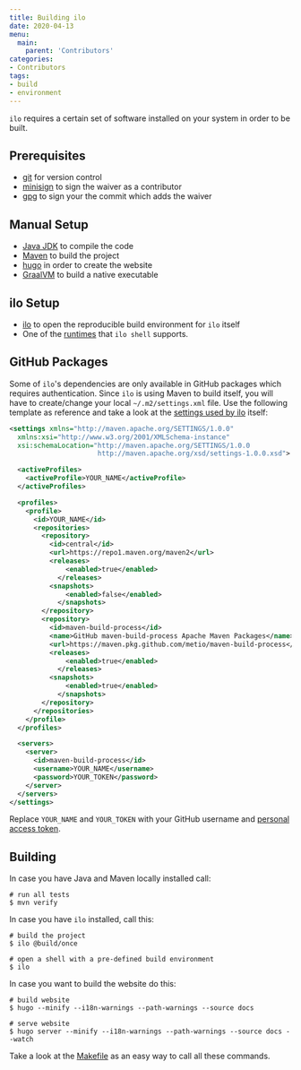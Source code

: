 ```yaml
---
title: Building ilo
date: 2020-04-13
menu:
  main:
    parent: 'Contributors'
categories:
- Contributors
tags:
- build
- environment
---
```


`ilo` requires a certain set of software installed on your system in order to be built.

## Prerequisites

- [git](https://git-scm.com/) for version control
- [minisign](https://jedisct1.github.io/minisign/) to sign the waiver as a contributor
- [gpg](https://gnupg.org/) to sign your the commit which adds the waiver

## Manual Setup

- [Java JDK](https://jdk.java.net/) to compile the code
- [Maven](https://maven.apache.org/) to build the project
- [hugo](https://gohugo.io/) in order to create the website
- [GraalVM](https://www.graalvm.org/) to build a native executable

## ilo Setup

- [ilo](../../usage/install) to open the reproducible build environment for `ilo` itself
- One of the [runtimes](../../shell/runtimes) that `ilo shell` supports.

## GitHub Packages

Some of `ilo`'s dependencies are only available in GitHub packages which requires authentication. Since `ilo` is using Maven to build itself, you will have to create/change your local `~/.m2/settings.xml` file. Use the following template as reference and take a look at the [settings used by ilo](https://github.com/metio/ilo/blob/master/build/settings.xml) itself:

```xml
<settings xmlns="http://maven.apache.org/SETTINGS/1.0.0"
  xmlns:xsi="http://www.w3.org/2001/XMLSchema-instance"
  xsi:schemaLocation="http://maven.apache.org/SETTINGS/1.0.0
                      http://maven.apache.org/xsd/settings-1.0.0.xsd">

  <activeProfiles>
    <activeProfile>YOUR_NAME</activeProfile>
  </activeProfiles>

  <profiles>
    <profile>
      <id>YOUR_NAME</id>
      <repositories>
        <repository>
          <id>central</id>
          <url>https://repo1.maven.org/maven2</url>
          <releases>
	          <enabled>true</enabled>
	        </releases>
          <snapshots>
	          <enabled>false</enabled>
	        </snapshots>
        </repository>
        <repository>
          <id>maven-build-process</id>
          <name>GitHub maven-build-process Apache Maven Packages</name>
          <url>https://maven.pkg.github.com/metio/maven-build-process</url>
          <releases>
	          <enabled>true</enabled>
	        </releases>
          <snapshots>
	          <enabled>true</enabled>
	        </snapshots>
        </repository>
      </repositories>
    </profile>
  </profiles>

  <servers>
    <server>
      <id>maven-build-process</id>
      <username>YOUR_NAME</username>
      <password>YOUR_TOKEN</password>
    </server>
  </servers>
</settings>
```

Replace `YOUR_NAME` and `YOUR_TOKEN` with your GitHub username and [personal access token](https://help.github.com/en/github/authenticating-to-github/creating-a-personal-access-token-for-the-command-line).

## Building

In case you have Java and Maven locally installed call:

```shell script
# run all tests
$ mvn verify
```

In case you have `ilo` installed, call this:

```shell script
# build the project
$ ilo @build/once

# open a shell with a pre-defined build environment
$ ilo
```

In case you want to build the website do this:

```shell script
# build website
$ hugo --minify --i18n-warnings --path-warnings --source docs

# serve website
$ hugo server --minify --i18n-warnings --path-warnings --source docs --watch
```

Take a look at the [Makefile](../makefile) as an easy way to call all these commands.
